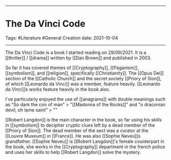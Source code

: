 -----------------------------------------------
# The Da Vinci Code
Tags:  #Literature #General 
Creation date: 2021-10-04

-----------------------------------------------

The Da Vinci Code is a book I started reading on 29/09/2021. It is a [[thriller]] / [[drama]] written by [[Dan Brown]] and published in 2003.

So far it has covered themes of [[Cryptography]], [[Paganism]], [[symbolism]], and [[religion]], specifically [[Christianity]]. The [[Opus Dei]] section of the [[Catholic Church]] and the secret society [[Priory of Sion]], of which [[Leonardo da Vinci]] was a member, feature heavily. [[Leonardo da Vinci]]s works feature heavily in the book also.

I've particularly enjoyed the use of [[anagrams]] with double meanings such as "So dark the con of man" > "[[Madonna of the Rocks]]" and "o draconian devil, oh lame saint" > ""

[[Robert Langdon]] is the main character in the book, so far using his skills in [[symbolism]] to decipher cryptic clues left by a dead member of the [[Priory of Sion]]. The dead member of the sect was a curator at the [[Louvre Museum]] in [[France]]. He was also [[Sophie Neveu]]s grandfather. [[Sophie Neveu]] is [[Robert Langdon]]'s female counterpart in the book, she works in the [[Cryptography]] department in the french police and uses her skills to help [[Robert Langdon]] solve the mystery.